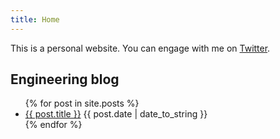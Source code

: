 ```yaml
---
title: Home
---
```


This is a personal website. You can engage with me on <a href="https://twitter.com/Mycolaos">Twitter</a>.

<h2>Engineering blog</h2>
<ul>
  {% for post in site.posts %}
    <li>
      <a href="{{ post.url }}">{{ post.title }}</a> {{ post.date | date_to_string }} 
    </li>
  {% endfor %}
</ul>
